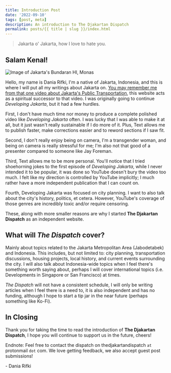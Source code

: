 ```yaml
---
title: Introduction Post
date: '2022-09-10'
tags: [post, meta]
description: An introduction to The Djakartan Dispatch
permalink: posts/{{ title | slug }}/index.html
---
```


> Jakarta o' Jakarta, how I love to hate you.

## Salam Kenal!

![Image of Jakarta's Bundaran HI, Monas](https://i.imgur.com/7U3dFjv.png)

Hello, my name is Dania Rifki, I'm a native of Jakarta, Indonesia, and this is where I will put all my writings about Jakarta on. [You may remember me from that one video about Jakarta's Public Transportation](https://youtu.be/fIZ9c585kf4), this website acts as a spiritual successor to that video. I was originally going to continue *Developing Jakarta*, but it had a few hurdles.

First, I don't have much time nor money to produce a complete polished video like *Developing Jakarta* often. I was lucky that I was able to make it at all, but it just wasn't really sustainable if I do more of it. Plus, Text allows me to publish faster, make corrections easier and to reword sections if I saw fit.

Second, I don't really enjoy being on camera, I'm a transgender woman, and being on camera is really stressful for me; I'm also not that good of a presenter compared to someone like Jay Foreman.

Third, Text allows me to be more personal. You'll notice that I tried shoehorning jokes to the first episode of *Developing Jakarta*, while I never intended it to be popular, it was done so YouTube doesn't bury the video too much. I felt like my direction is controlled by YouTube implicitly; I much rather have a more independent publication that I can count on.

Fourth, Developing Jakarta was focused on city planning. I want to also talk about the city's history, politics, et cetera. However, YouTube's coverage of those genres are incredibly toxic and/or require censoring.

These, along with more smaller reasons are why I started **The Djakartan Dispatch** as an independent website.

## What will *The Dispatch* cover?

Mainly about topics related to the Jakarta Metropolitan Area (Jabodetabek) and Indonesia. This includes, but not limited to: city planning, transportation discussions, housing projects, local history, and current events surrounding the city. I will also talk about Indonesia-wide topics when I feel there's something worth saying about, perhaps I will cover international topics (i.e. Developments in Singapore or San Francisco) at times.

*The Dispatch* will not have a consistent schedule, I will only be writing articles when I feel there is a need to, it is also independent and has no funding, although I hope to start a tip jar in the near future (perhaps something like Ko-Fi).

## In Closing

Thank you for taking the time to read the introduction of **The Djakartan Dispatch**, I hope you will continue to support us in the future, cheers!

Endnote: Feel free to contact the dispatch on thedjakartandispatch `at` protonmail `dot` com. We love getting feedback, we also accept guest post submissions!

\- Dania Rifki
  